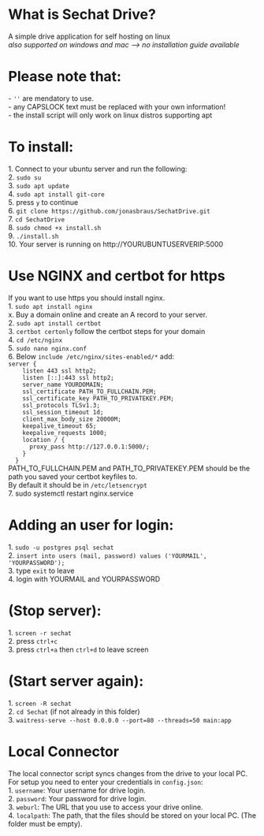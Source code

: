 <h1>What is Sechat Drive?</h1>
A simple drive application for self hosting on linux<br/>
<i>also supported on windows and mac --> no installation guide available</i>

<h1>Please note that:</h1>
- <code>''</code> are mendatory to use. <br/>
- any CAPSLOCK text must be replaced with your own information!<br/>
- the install script will only work on linux distros supporting apt

<h1>To install:</h1>
1. Connect to your ubuntu server and run the following:<br/>
2. <code>sudo su</code><br/>
3. <code>sudo apt update</code><br/>
4. <code>sudo apt install git-core</code><br/>
5. press <code>y</code> to continue<br/>
6. <code>git clone https://github.com/jonasbraus/SechatDrive.git</code><br/>
7. <code>cd SechatDrive</code><br/>
8. <code>sudo chmod +x install.sh</code><br/>
9. <code>./install.sh</code><br/>
10. Your server is running on http://YOURUBUNTUSERVERIP:5000<br/>

<h1>Use NGINX and certbot for https</h1>
If you want to use https you should install nginx.<br/>
1. <code>sudo apt install nginx</code><br/>
x. Buy a domain online and create an A record to your server. <br/>
2. <code>sudo apt install certbot</code><br/>
3. <code>certbot certonly</code> follow the certbot steps for your domain<br/>
4. <code>cd /etc/nginx</code><br/>
5. <code>sudo nano nginx.conf</code><br/>
6. Below <code>include /etc/nginx/sites-enabled/*</code> add:<br/>
<code>server {
    listen 443 ssl http2;
    listen [::]:443 ssl http2;
    server_name YOURDOMAIN;
    ssl_certificate PATH_TO_FULLCHAIN.PEM;
    ssl_certificate_key PATH_TO_PRIVATEKEY.PEM;
    ssl_protocols TLSv1.3;
    ssl_session_timeout 1d;
    client_max_body_size 20000M;
    keepalive_timeout 65;
    keepalive_requests 1000;
    location / {
      proxy_pass http://127.0.0.1:5000/;
    }
  }
</code>
PATH_TO_FULLCHAIN.PEM and PATH_TO_PRIVATEKEY.PEM should be the path you saved your certbot keyfiles to.<br/>
By default it should be in <code>/etc/letsencrypt</code><br/>
7. sudo systemctl restart nginx.service


<h1>Adding an user for login:</h1>
1. <code>sudo -u postgres psql sechat</code><br/>
2. <code>insert into users (mail, password) values ('YOURMAIL', 'YOURPASSWORD');</code><br/>
3. type <code>exit</code> to leave<br/>
4. login with YOURMAIL and YOURPASSWORD<br/>

<h1>(Stop server):</h1>
1. <code>screen -r sechat</code><br/>
2. press <code>ctrl+c</code><br/>
3. press <code>ctrl+a</code> then <code>ctrl+d</code> to leave screen<br/>

<h1>(Start server again):</h1>
1. <code>screen -R sechat</code><br/>
2. <code>cd Sechat</code> (if not already in this folder)<br/>
3. <code>waitress-serve --host 0.0.0.0 --port=80 --threads=50 main:app</code><br/>

<h1>Local Connector</h1>
The local connector script syncs changes from the drive to your local PC.<br/>
For setup you need to enter your credentials in <code>config.json</code>:<br/>
1. <code>username</code>: Your username for drive login.<br/>
2. <code>password</code>: Your password for drive login.<br/>
3. <code>weburl</code>: The URL that you use to access your drive online.<br/>
4. <code>localpath</code>: The path, that the files should be stored on your local PC. (The folder must be empty).<br/>

